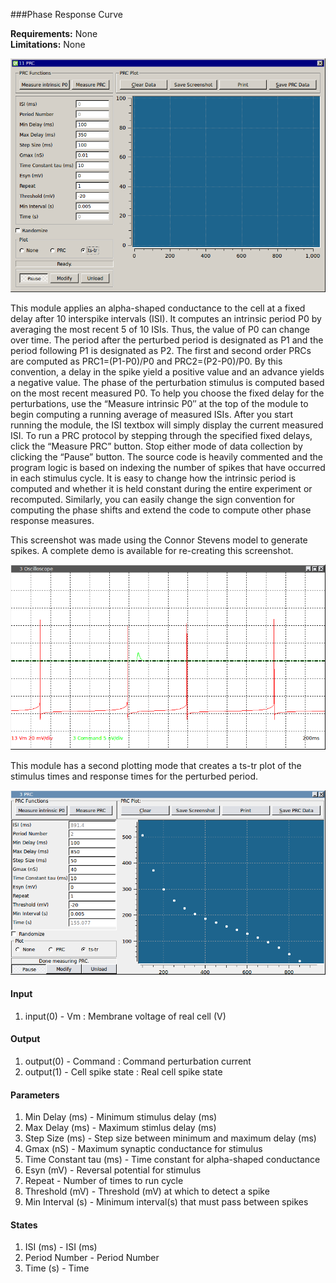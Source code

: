 ###Phase Response Curve

**Requirements:** None  
**Limitations:** None  

![PRC GUI](phase-response-curve.png)

<!--start-->
This module applies an alpha-shaped conductance to the cell at a fixed delay after 10 interspike intervals (ISI). It computes an intrinsic period P0 by averaging the most recent 5 of 10 ISIs. Thus, the value of P0 can change over time. The period after the perturbed period is designated as P1 and the period following P1 is designated as P2. The first and second order PRCs are computed as PRC1=(P1-P0)/P0 and PRC2=(P2-P0)/P0. By this convention, a delay in the spike yield a positive value and an advance yields a negative value. The phase of the perturbation stimulus is computed based on the most recent measured P0. To help you choose the fixed delay for the perturbations, use the “Measure intrinsic P0″ at the top of the module to begin computing a running average of measured ISIs. After you start running the module, the ISI textbox will simply display the current measured ISI. To run a PRC protocol by stepping through the specified fixed delays, click the “Measure PRC” button. Stop either mode of data collection by clicking the “Pause” button. The source code is heavily commented and the program logic is based on indexing the number of spikes that have occurred in each stimulus cycle. It is easy to change how the intrinsic period is computed and whether it is held constant during the entire experiment or recomputed. Similarly, you can easily change the sign convention for computing the phase shifts and extend the code to compute other phase response measures.
<!--end-->

This screenshot was made using the Connor Stevens model to generate spikes. A complete demo is available for re-creating this screenshot. 

![PRC and Scope](PRC-scope.png)

This module has a second plotting mode that creates a ts-tr plot of the stimulus times and response times for the perturbed period.

![PRC (ts-tr)](PRC-tstr.png)

#### Input
1. input(0) - Vm : Membrane voltage of real cell (V)

#### Output
1. output(0) - Command : Command perturbation current
2. output(1) - Cell spike state : Real cell spike state

#### Parameters
1. Min Delay (ms) - Minimum stimulus delay (ms)
2. Max Delay (ms) - Maximum stimlus delay (ms)
3. Step Size (ms) - Step size between minimum and maximum delay (ms)
4. Gmax (nS) - Maximum synaptic conductance for stimulus
5. Time Constant tau (ms) - Time constant for alpha-shaped conductance
6. Esyn (mV) - Reversal potential for stimulus
7. Repeat - Number of times to run cycle
8. Threshold (mV) - Threshold (mV) at which to detect a spike
9. Min Interval (s) - Minimum interval(s) that must pass between spikes

#### States
1. ISI (ms) - ISI (ms)
2. Period Number - Period Number
3. Time (s) - Time

